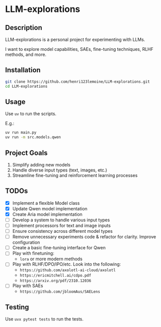# LLM-explorations

## Description

LLM-explorations is a personal project for experimenting with LLMs.

I want to explore model capabilities, SAEs, fine-tuning techniques, RLHF methods, and more.

## Installation

```bash
git clone https://github.com/henri123lemoine/LLM-explorations.git
cd LLM-explorations
```

## Usage

Use `uv` to run the scripts.

E.g.:

```bash
uv run main.py
uv run -m src.models.qwen
```

## Project Goals

1. Simplify adding new models
2. Handle diverse input types (text, images, etc.)
3. Streamline fine-tuning and reinforcement learning processes

## TODOs

- [x] Implement a flexible Model class
- [x] Update Qwen model implementation
- [x] Create Aria model implementation
- [ ] Develop a system to handle various input types
- [ ] Implement processors for text and image inputs
- [ ] Ensure consistency across different model types
- [ ] Remove unnecessary experiments code & refactor for clarity. Improve configuration
- [ ] Create a basic fine-tuning interface for Qwen
- [ ] Play with finetuning:
  - `lora` or more modern methods
- [ ] Play with RLHF/DPO/IPO/etc. Look into the following:
  - `https://github.com/axolotl-ai-cloud/axolotl`
  - `https://ericmitchell.ai/cdpo.pdf`
  - `https://arxiv.org/pdf/2310.12036`
- [ ] Play with SAEs
  - `https://github.com/jbloomAus/SAELens`

## Testing

Use `uvx pytest tests` to run the tests.
